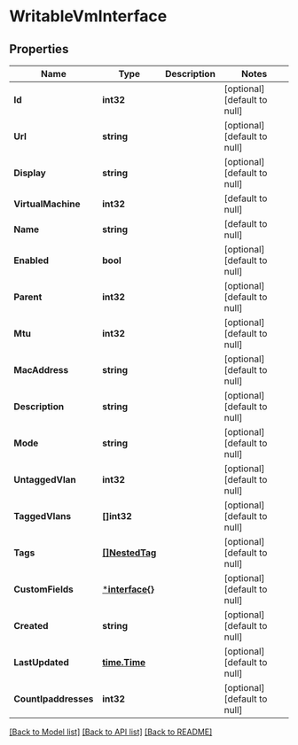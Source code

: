 # WritableVmInterface

## Properties
Name | Type | Description | Notes
------------ | ------------- | ------------- | -------------
**Id** | **int32** |  | [optional] [default to null]
**Url** | **string** |  | [optional] [default to null]
**Display** | **string** |  | [optional] [default to null]
**VirtualMachine** | **int32** |  | [default to null]
**Name** | **string** |  | [default to null]
**Enabled** | **bool** |  | [optional] [default to null]
**Parent** | **int32** |  | [optional] [default to null]
**Mtu** | **int32** |  | [optional] [default to null]
**MacAddress** | **string** |  | [optional] [default to null]
**Description** | **string** |  | [optional] [default to null]
**Mode** | **string** |  | [optional] [default to null]
**UntaggedVlan** | **int32** |  | [optional] [default to null]
**TaggedVlans** | **[]int32** |  | [optional] [default to null]
**Tags** | [**[]NestedTag**](NestedTag.md) |  | [optional] [default to null]
**CustomFields** | [***interface{}**](interface{}.md) |  | [optional] [default to null]
**Created** | **string** |  | [optional] [default to null]
**LastUpdated** | [**time.Time**](time.Time.md) |  | [optional] [default to null]
**CountIpaddresses** | **int32** |  | [optional] [default to null]

[[Back to Model list]](../README.md#documentation-for-models) [[Back to API list]](../README.md#documentation-for-api-endpoints) [[Back to README]](../README.md)


